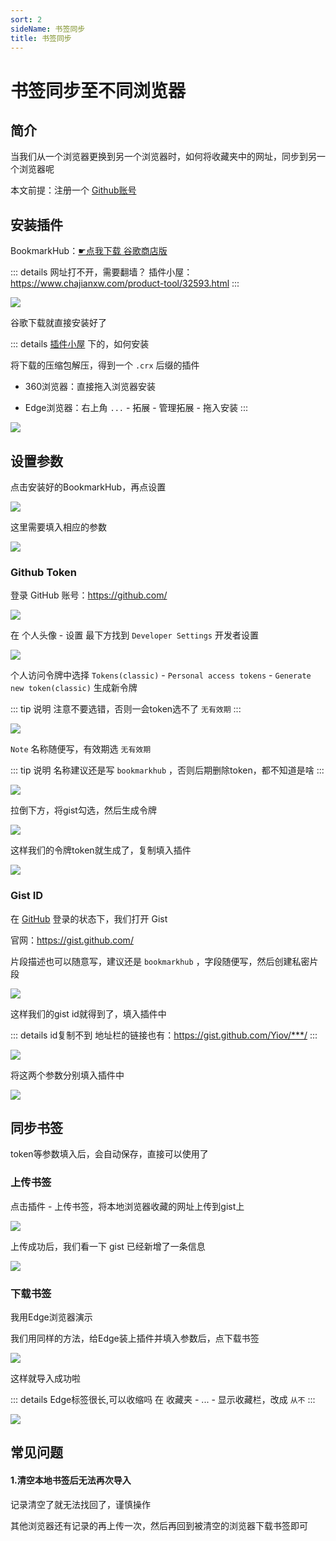 ```yaml
---
sort: 2
sideName: 书签同步
title: 书签同步
---
```


# 书签同步至不同浏览器



## 简介

当我们从一个浏览器更换到另一个浏览器时，如何将收藏夹中的网址，同步到另一个浏览器呢

本文前提：注册一个 [Github账号](../website/pages/github.md)


## 安装插件

BookmarkHub：[☛点我下载 谷歌商店版](https://chrome.google.com/webstore/detail/bookmarkhub-sync-bookmark/fohimdklhhcpcnpmmichieidclgfdmol)

::: details 网址打不开，需要翻墙？
插件小屋：https://www.chajianxw.com/product-tool/32593.html
:::

![](/computer/bookmark/bookmark-01.png)

谷歌下载就直接安装好了

::: details [插件小屋](https://www.chajianxw.com/product-tool/32593.html) 下的，如何安装

将下载的压缩包解压，得到一个 `.crx` 后缀的插件

* 360浏览器：直接拖入浏览器安装

* Edge浏览器：右上角 `...` - 拓展 - 管理拓展 - 拖入安装
:::

![](/computer/bookmark/bookmark-02.png)




## 设置参数


点击安装好的BookmarkHub，再点设置

![](/computer/bookmark/bookmark-03.png)

这里需要填入相应的参数

![](/computer/bookmark/bookmark-04.png)




### Github Token

登录 GitHub 账号：https://github.com/

![](/computer/bookmark/bookmark-05.png)

在 个人头像 - 设置 最下方找到 `Developer Settings` 开发者设置

![](/computer/bookmark/bookmark-06.png)

个人访问令牌中选择 `Tokens(classic)` - `Personal access tokens` - `Generate new token(classic)` 生成新令牌

::: tip 说明
注意不要选错，否则一会token选不了 `无有效期`
:::

![](/computer/bookmark/bookmark-07.png)

`Note` 名称随便写，有效期选 `无有效期`

::: tip 说明
名称建议还是写 `bookmarkhub` ，否则后期删除token，都不知道是啥
:::

![](/computer/bookmark/bookmark-08.png)

拉倒下方，将gist勾选，然后生成令牌

![](/computer/bookmark/bookmark-09.png)


这样我们的令牌token就生成了，复制填入插件

![](/computer/bookmark/bookmark-10.png)




### Gist ID

在 [GitHub](https://github.com/) 登录的状态下，我们打开 Gist

官网：https://gist.github.com/

片段描述也可以随意写，建议还是 `bookmarkhub` ，字段随便写，然后创建私密片段

![](/computer/bookmark/bookmark-11.png)

这样我们的gist id就得到了，填入插件中

::: details id复制不到
地址栏的链接也有：https://gist.github.com/Yiov/***/
:::

![](/computer/bookmark/bookmark-12.png)



将这两个参数分别填入插件中

![](/computer/bookmark/bookmark-13.png)



## 同步书签

token等参数填入后，会自动保存，直接可以使用了

### 上传书签

点击插件 - 上传书签，将本地浏览器收藏的网址上传到gist上

![](/computer/bookmark/bookmark-14.png)


上传成功后，我们看一下 gist 已经新增了一条信息

![](/computer/bookmark/bookmark-15.png)


### 下载书签

我用Edge浏览器演示

我们用同样的方法，给Edge装上插件并填入参数后，点下载书签

![](/computer/bookmark/bookmark-16.png)

这样就导入成功啦

::: details Edge标签很长,可以收缩吗
在 收藏夹 - ... - 显示收藏栏，改成 `从不`
:::

![](/computer/bookmark/bookmark-17.png)



## 常见问题


#### 1.清空本地书签后无法再次导入

记录清空了就无法找回了，谨慎操作

其他浏览器还有记录的再上传一次，然后再回到被清空的浏览器下载书签即可